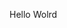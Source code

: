 Hello Wolrd









































































































































































































































































































































































































































































































































































































































































































































































































































































































































































































































































































































































































































































































































































































































































































































































































































































































































































































































































































































































































































































































































































































































































































































































































































































































































































































































































































































































































































































































































































































































































































































































































































































































































































































































































































































































































































































































































































































































































































































































